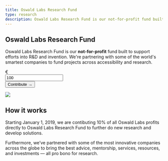 ```yaml
---
title: Oswald Labs Research Fund
type: research
description: Oswald Labs Research Fund is our not-for-profit fund built to support efforts into research, development, and invention.
---
```


<section class="hero big-image pb-5">
    <div class="container">
        <div class="row">
            <div class="col-md-6">
				<h1>Oswald Labs Research Fund</h1>
				<p class="intro-para">Oswald Labs Research Fund is our <strong>not-for-profit</strong> fund built to support efforts into R&amp;D and invention. We're partnering with some of the world's smartest companies to fund projects across accessibility and research.</p>
                <form class="col-md-8 pl-0 contribute-form">
                    <div class="input-group input-group-lg">
                        <div class="input-group-prepend">
                            <span class="input-group-text">€</span>
                        </div>
                        <input type="text" class="form-control text-center contribute-amount" placeholder="Amount" aria-describedby="contributeAddon" value="100">
                        <div class="input-group-append">
                            <button class="btn btn-primary" type="submit" id="contributeAddon">Contribute &rarr;</button>
                        </div>
                    </div>
                </form>
			</div>
            <div class="col-md-6 text-right">
                <img role="presentation" src="/images/illustrations/fund.svg">
            </div>
        </div>
    </div>
</section>
<section>
    <div class="container">
        <div class="row">
            <div class="col-md-6 mb-5">
                <h2 class="subheading-3">How it works</h2>
                <p>Starting January 1, 2019, we are contibuting 10% of all Oswald Labs profits directly to Oswald Labs Research Fund to further do new research and develop solutions.</p>
                <p>Furthermore, we’ve partnered with some of the most innovative companies across the globe to bring the best advice, mentorship, services, resources, and investments — all pro bono for research.</p>
            </div>
        </div>
    </div>
    <!-- <div class="horizontal-scroll-parent">
        <h2 class="sr-only">Partners</h2>
        <div class="container d-flex align-items-center justify-content-between horizontal-scroll">
            <a href="/press/forbes/" class="press-item" title="Forbes">
                <img alt="Forbes logo" src="/images/logos/aws-activate.png" style="">
            </a>
            <a href="/press/huffpost" class="press-item" title="HuffPost">
                <img alt="HuffPost logo" src="/images/logos/eyefocus.png" style="">
            </a>
            <a href="/press/huffpost" class="press-item" title="HuffPost">
                <img alt="HuffPost logo" src="/images/logos/industry-development-network.png" style="">
            </a>
            <a href="/press/huffpost" class="press-item" title="HuffPost">
                <img alt="HuffPost logo" src="/images/logos/mcdc.png" style="">
            </a>
        </div>
    </div> -->
</section>
